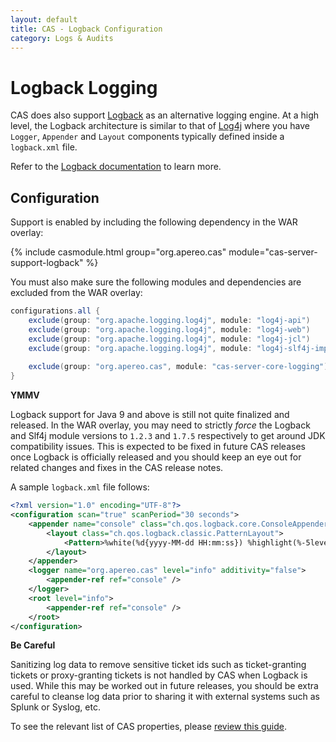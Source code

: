 ```yaml
---
layout: default
title: CAS - Logback Configuration
category: Logs & Audits
---
```


# Logback Logging

CAS does also support [Logback](https://logback.qos.ch/) as an alternative logging engine. At a high level, 
the Logback architecture is similar to that of [Log4j](Logging.html) where you have `Logger`, `Appender` 
and `Layout` components typically defined inside a `logback.xml` file.

Refer to the [Logback documentation](https://logback.qos.ch/documentation.html) to learn more.

## Configuration

Support is enabled by including the following dependency in the WAR overlay:

{% include casmodule.html group="org.apereo.cas" module="cas-server-support-logback" %}

You must also make sure the following modules and dependencies are excluded from the WAR overlay:

```groovy
configurations.all {
    exclude(group: "org.apache.logging.log4j", module: "log4j-api")
    exclude(group: "org.apache.logging.log4j", module: "log4j-web")
    exclude(group: "org.apache.logging.log4j", module: "log4j-jcl")
    exclude(group: "org.apache.logging.log4j", module: "log4j-slf4j-impl")
    
    exclude(group: "org.apereo.cas", module: "cas-server-core-logging")
}
```

<div class="alert alert-warning"><strong>YMMV</strong><p>
Logback support for Java 9 and above is still not quite finalized and released. In the WAR overlay, you may need to strictly <i>force</i>
the Logback and Slf4j module versions to <code>1.2.3</code> and <code>1.7.5</code> respectively to get around JDK compatibility issues.
This is expected to be fixed in future CAS releases once Logback is officially released and you should keep an eye out for related changes and fixes in the CAS release notes.
</p></div>

A sample `logback.xml` file follows:

```xml
<?xml version="1.0" encoding="UTF-8"?>
<configuration scan="true" scanPeriod="30 seconds">
    <appender name="console" class="ch.qos.logback.core.ConsoleAppender">
        <layout class="ch.qos.logback.classic.PatternLayout">
            <Pattern>%white(%d{yyyy-MM-dd HH:mm:ss}) %highlight(%-5level) %cyan(%logger{15}) - %msg%n</Pattern>
        </layout>
    </appender>
    <logger name="org.apereo.cas" level="info" additivity="false">
        <appender-ref ref="console" />
    </logger>
    <root level="info">
        <appender-ref ref="console" />
    </root>
</configuration>
```

<div class="alert alert-warning"><strong>Be Careful</strong><p>
Sanitizing log data to remove sensitive ticket ids such as ticket-granting tickets or proxy-granting tickets is not handled by CAS when Logback is used. While this 
may be worked out in future releases, you should be extra careful to cleanse log data prior to sharing it with external systems such as Splunk or Syslog, etc. 
</p></div>

To see the relevant list of CAS properties, please [review this guide](../configuration/Configuration-Properties.html#logging).
